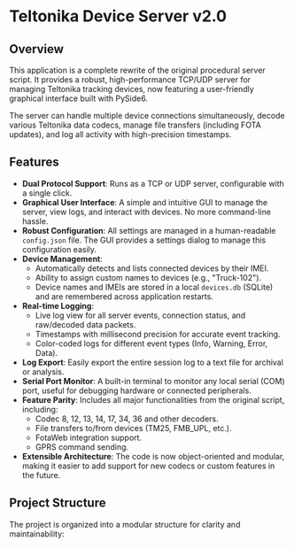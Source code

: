 # Teltonika Device Server v2.0

## Overview

This application is a complete rewrite of the original procedural server script. It provides a robust, high-performance TCP/UDP server for managing Teltonika tracking devices, now featuring a user-friendly graphical interface built with PySide6.

The server can handle multiple device connections simultaneously, decode various Teltonika data codecs, manage file transfers (including FOTA updates), and log all activity with high-precision timestamps.

## Features

- **Dual Protocol Support**: Runs as a TCP or UDP server, configurable with a single click.
- **Graphical User Interface**: A simple and intuitive GUI to manage the server, view logs, and interact with devices. No more command-line hassle.
- **Robust Configuration**: All settings are managed in a human-readable `config.json` file. The GUI provides a settings dialog to manage this configuration easily.
- **Device Management**:
    - Automatically detects and lists connected devices by their IMEI.
    - Ability to assign custom names to devices (e.g., "Truck-102").
    - Device names and IMEIs are stored in a local `devices.db` (SQLite) and are remembered across application restarts.
- **Real-time Logging**:
    - Live log view for all server events, connection status, and raw/decoded data packets.
    - Timestamps with millisecond precision for accurate event tracking.
    - Color-coded logs for different event types (Info, Warning, Error, Data).
- **Log Export**: Easily export the entire session log to a text file for archival or analysis.
- **Serial Port Monitor**: A built-in terminal to monitor any local serial (COM) port, useful for debugging hardware or connected peripherals.
- **Feature Parity**: Includes all major functionalities from the original script, including:
    - Codec 8, 12, 13, 14, 17, 34, 36 and other decoders.
    - File transfers to/from devices (TM25, FMB_UPL, etc.).
    - FotaWeb integration support.
    - GPRS command sending.
- **Extensible Architecture**: The code is now object-oriented and modular, making it easier to add support for new codecs or custom features in the future.

## Project Structure

The project is organized into a modular structure for clarity and maintainability: